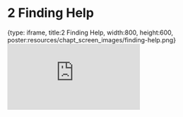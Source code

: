# 2 Finding Help
 
{type: iframe, title:2 Finding Help, width:800, height:600, poster:resources/chapt_screen_images/finding-help.png}
![](https://datatrail-jhu.github.io/DataTrail_ReOrg/no_toc/finding-help.html)
 

 
